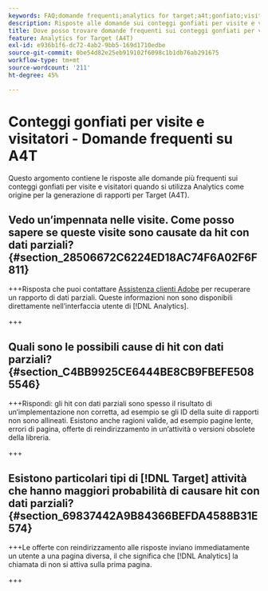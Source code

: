 ```yaml
---
keywords: FAQ;domande frequenti;analytics for target;a4t;gonfiato;visita;visitatore;hit parziale;orfano
description: Risposte alle domande sui conteggi gonfiati per visite e visitatori quando si utilizza Analytics per [!DNL Target] (A4T). Scopri come ridurre al minimo i "dati parziali".
title: Dove posso trovare domande frequenti sui conteggi gonfiati per visite e visitatori con A4T?
feature: Analytics for Target (A4T)
exl-id: e936b1f6-dc72-4ab2-9bb5-169d1710edbe
source-git-commit: 0be54d82e25eb919102f6098c1b1db76ab291675
workflow-type: tm+mt
source-wordcount: '211'
ht-degree: 45%

---
```


# Conteggi gonfiati per visite e visitatori - Domande frequenti su A4T

Questo argomento contiene le risposte alle domande più frequenti sui conteggi gonfiati per visite e visitatori quando si utilizza Analytics come origine per la generazione di rapporti per Target (A4T).

## Vedo un’impennata nelle visite. Come posso sapere se queste visite sono causate da hit con dati parziali? {#section_28506672C6224ED18AC74F6A02F6F811}

+++Risposta che puoi contattare [Assistenza clienti Adobe](/help/main/cmp-resources-and-contact-information.md#reference_ACA3391A00EF467B87930A450050077C) per recuperare un rapporto di dati parziali. Queste informazioni non sono disponibili direttamente nell’interfaccia utente di [!DNL Analytics].

+++

## Quali sono le possibili cause di hit con dati parziali? {#section_C4BB9925CE6444BE8CB9FBEFE5085546}

+++Rispondi: gli hit con dati parziali sono spesso il risultato di un’implementazione non corretta, ad esempio se gli ID della suite di rapporti non sono allineati. Esistono anche ragioni valide, ad esempio pagine lente, errori di pagina, offerte di reindirizzamento in un’attività o versioni obsolete della libreria.

+++

## Esistono particolari tipi di [!DNL Target] attività che hanno maggiori probabilità di causare hit con dati parziali? {#section_69837442A9B84366BEFDA4588B31E574}

+++Le offerte con reindirizzamento alle risposte inviano immediatamente un utente a una pagina diversa, il che significa che [!DNL Analytics] la chiamata di non si attiva sulla prima pagina.

+++